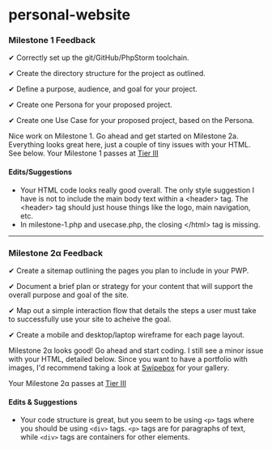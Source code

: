 # personal-website

### Milestone 1 Feedback

&#10004; Correctly set up the git/GitHub/PhpStorm toolchain.

&#10004; Create the directory structure for the project as outlined.

&#10004; Define a purpose, audience, and goal for your project.

&#10004; Create one Persona for your proposed project.

&#10004; Create one Use Case for your proposed project, based on the Persona.

Nice work on Milestone 1. Go ahead and get started on Milestone 2a. Everything looks great here, just a couple of tiny issues with your HTML. See below. Your Milestone 1 passes at [Tier III](https://bootcamp-coders.cnm.edu/projects/personal/rubric/)

#### Edits/Suggestions
- Your HTML code looks really good overall. The only style suggestion I have is not to include the main body text within a &lt;header&gt; tag. The &lt;header&gt; tag should just house things like the logo, main navigation, etc.
- In milestone-1.php and usecase.php, the closing &lt;/html&gt; tag is missing.

---

### Milestone 2&alpha; Feedback

&#10004; Create a sitemap outlining the pages you plan to include in your PWP.

&#10004; Document a brief plan or strategy for your content that will support the overall purpose and goal of the site.

&#10004; Map out a simple interaction flow that details the steps a user must take to successfully use your site to acheive the goal.

&#10004; Create a mobile and desktop/laptop wireframe for each page layout.

Milestone 2&alpha; looks good! Go ahead and start coding. I still see a minor issue with your HTML, detailed below. Since you want to have a portfolio with images, I'd recommend taking a look at [Swipebox](http://brutaldesign.github.io/swipebox/) for your gallery.

Your Milestone 2&alpha; passes at [Tier III](https://bootcamp-coders.cnm.edu/projects/personal/rubric/)

#### Edits &amp; Suggestions
- Your code structure is great, but you seem to be using `<p>` tags where you should be using `<div>` tags. `<p>` tags are for paragraphs of text, while `<div>` tags are containers for other elements.
